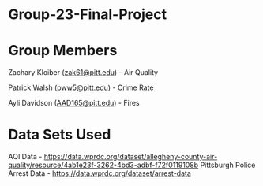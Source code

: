 # Group-23-Final-Project



# Group Members
Zachary Kloiber (zak61@pitt.edu) - Air Quality

Patrick Walsh (pww5@pitt.edu) - Crime Rate

Ayli Davidson (AAD165@pitt.edu) - Fires

# Data Sets Used
AQI Data - https://data.wprdc.org/dataset/allegheny-county-air-quality/resource/4ab1e23f-3262-4bd3-adbf-f72f0119108b
Pittsburgh Police Arrest Data - https://data.wprdc.org/dataset/arrest-data


